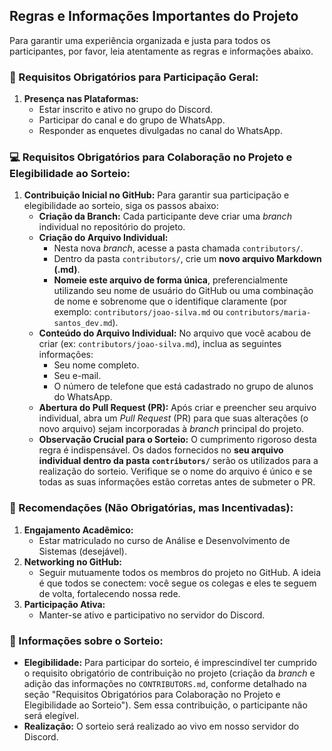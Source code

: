 ## **Regras e Informações Importantes do Projeto**

Para garantir uma experiência organizada e justa para todos os participantes, por favor, leia atentamente as regras e informações abaixo.

### **🚀 Requisitos Obrigatórios para Participação Geral:**

1.  **Presença nas Plataformas:**
    * Estar inscrito e ativo no grupo do Discord.
    * Participar do canal e do grupo de WhatsApp.
    * Responder as enquetes divulgadas no canal do WhatsApp.

### **💻 Requisitos Obrigatórios para Colaboração no Projeto e Elegibilidade ao Sorteio:**

1.  **Contribuição Inicial no GitHub:** Para garantir sua participação e elegibilidade ao sorteio, siga os passos abaixo:
    * **Criação da Branch:** Cada participante deve criar uma *branch* individual no repositório do projeto.
    * **Criação do Arquivo Individual:**
        * Nesta nova *branch*, acesse a pasta chamada `contributors/`.
        * Dentro da pasta `contributors/`, crie um **novo arquivo Markdown (.md)**.
        * **Nomeie este arquivo de forma única**, preferencialmente utilizando seu nome de usuário do GitHub ou uma combinação de nome e sobrenome que o identifique claramente (por exemplo: `contributors/joao-silva.md` ou `contributors/maria-santos_dev.md`).
    * **Conteúdo do Arquivo Individual:** No arquivo que você acabou de criar (ex: `contributors/joao-silva.md`), inclua as seguintes informações:
        * Seu nome completo.
        * Seu e-mail.
        * O número de telefone que está cadastrado no grupo de alunos do WhatsApp.
    * **Abertura do Pull Request (PR):** Após criar e preencher seu arquivo individual, abra um *Pull Request* (PR) para que suas alterações (o novo arquivo) sejam incorporadas à *branch* principal do projeto.
    * **Observação Crucial para o Sorteio:** O cumprimento rigoroso desta regra é indispensável. Os dados fornecidos no **seu arquivo individual dentro da pasta `contributors/`** serão os utilizados para a realização do sorteio. Verifique se o nome do arquivo é único e se todas as suas informações estão corretas antes de submeter o PR.

### **🌟 Recomendações (Não Obrigatórias, mas Incentivadas):**

1.  **Engajamento Acadêmico:**
    * Estar matriculado no curso de Análise e Desenvolvimento de Sistemas (desejável).
2.  **Networking no GitHub:**
    * Seguir mutuamente todos os membros do projeto no GitHub. A ideia é que todos se conectem: você segue os colegas e eles te seguem de volta, fortalecendo nossa rede.
3.  **Participação Ativa:**
    * Manter-se ativo e participativo no servidor do Discord.

### **🎁 Informações sobre o Sorteio:**

* **Elegibilidade:** Para participar do sorteio, é imprescindível ter cumprido o requisito obrigatório de contribuição no projeto (criação da *branch* e adição das informações no `CONTRIBUTORS.md`, conforme detalhado na seção "Requisitos Obrigatórios para Colaboração no Projeto e Elegibilidade ao Sorteio"). Sem essa contribuição, o participante não será elegível.
* **Realização:** O sorteio será realizado ao vivo em nosso servidor do Discord.
